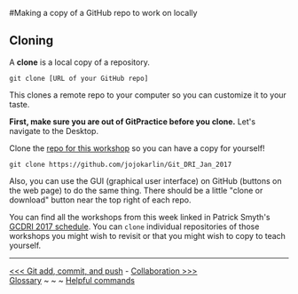 #Making a copy of a GitHub repo to work on locally
## Cloning

A **clone** is a local copy of a repository.  

`git clone [URL of your GitHub repo]`

This clones a remote repo to your computer so you can customize it to your taste. 

**First, make sure you are out of GitPractice before you clone.** Let's navigate to the Desktop. 

Clone the [repo for this workshop](https://github.com/jojokarlin/Git_DRI_Jan_2017) so you can have a copy for yourself!

`git clone https://github.com/jojokarlin/Git_DRI_Jan_2017`

Also, you can use the GUI (graphical user interface) on GitHub (buttons on the web page) to do the same thing. There should be a little "clone or download" button near the top right of each repo. 

You can find all the workshops from this week linked in Patrick Smyth's [GCDRI 2017 schedule](https://github.com/smythp/gcdri_schedule_2017). You can `clone` individual repositories of those workshops you might wish to revisit or that you might wish to copy to teach yourself.


___

[<<< Git add, commit, and push](gitrefresh.md) - [Collaboration >>>](gitpullreq.md)  
[Glossary](glossary.md) ~ ~ ~ [Helpful commands](helpfulcommands.md)
